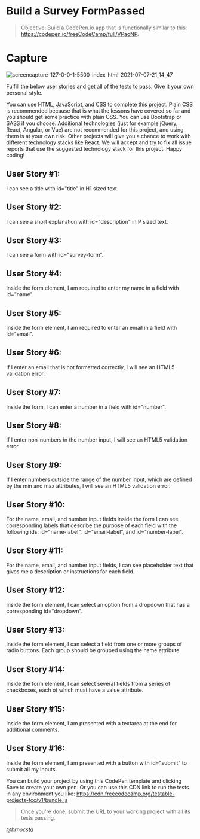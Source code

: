 # Build a Survey FormPassed
> Objective: Build a CodePen.io app that is functionally similar to this: https://codepen.io/freeCodeCamp/full/VPaoNP.

# Capture
![screencapture-127-0-0-1-5500-index-html-2021-07-07-21_14_47](https://user-images.githubusercontent.com/86135622/124843658-c636b900-df68-11eb-9e09-c1de34a1c99a.png)

Fulfill the below user stories and get all of the tests to pass. Give it your own personal style.

You can use HTML, JavaScript, and CSS to complete this project. Plain CSS is recommended because that is what the lessons have covered so far and you should get some practice with plain CSS. You can use Bootstrap or SASS if you choose. Additional technologies (just for example jQuery, React, Angular, or Vue) are not recommended for this project, and using them is at your own risk. Other projects will give you a chance to work with different technology stacks like React. We will accept and try to fix all issue reports that use the suggested technology stack for this project. Happy coding!

## User Story #1: 
I can see a title with id="title" in H1 sized text.

## User Story #2: 
I can see a short explanation with id="description" in P sized text.

## User Story #3: 
I can see a form with id="survey-form".

## User Story #4: 
Inside the form element, I am required to enter my name in a field with id="name".

## User Story #5: 
Inside the form element, I am required to enter an email in a field with id="email".

## User Story #6: 
If I enter an email that is not formatted correctly, I will see an HTML5 validation error.

## User Story #7: 
Inside the form, I can enter a number in a field with id="number".

## User Story #8: 
If I enter non-numbers in the number input, I will see an HTML5 validation error.

## User Story #9: 
If I enter numbers outside the range of the number input, which are defined by the min and max attributes, I will see an HTML5 validation error.

## User Story #10: 
For the name, email, and number input fields inside the form I can see corresponding labels that describe the purpose of each field with the following ids: id="name-label", id="email-label", and id="number-label".

## User Story #11: 
For the name, email, and number input fields, I can see placeholder text that gives me a description or instructions for each field.

## User Story #12: 
Inside the form element, I can select an option from a dropdown that has a corresponding id="dropdown".

## User Story #13: 
Inside the form element, I can select a field from one or more groups of radio buttons. Each group should be grouped using the name attribute.

## User Story #14: 
Inside the form element, I can select several fields from a series of checkboxes, each of which must have a value attribute.

## User Story #15: 
Inside the form element, I am presented with a textarea at the end for additional comments.

## User Story #16: 
Inside the form element, I am presented with a button with id="submit" to submit all my inputs.

You can build your project by using this CodePen template and clicking Save to create your own pen. Or you can use this CDN link to run the tests in any environment you like: https://cdn.freecodecamp.org/testable-projects-fcc/v1/bundle.js

>Once you're done, submit the URL to your working project with all its tests passing.

*@brnocsta*
